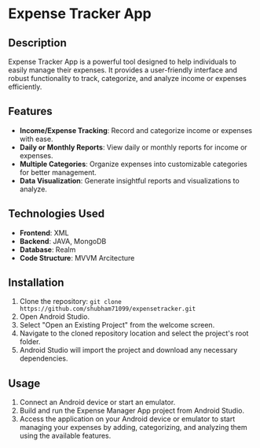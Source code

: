 # Expense Tracker App


## Description

Expense Tracker App is a powerful tool designed to help individuals to easily manage their expenses. It provides a user-friendly interface and robust functionality to track, categorize, and analyze income or expenses efficiently.

## Features

- **Income/Expense Tracking**: Record and categorize income or expenses with ease.
- **Daily or Monthly Reports**: View daily or monthly reports for income or expenses.
- **Multiple Categories**: Organize expenses into customizable categories for better management.
- **Data Visualization**: Generate insightful reports and visualizations to analyze.

## Technologies Used

- **Frontend**: XML
- **Backend**: JAVA, MongoDB
- **Database**: Realm
- **Code Structure**: MVVM Arcitecture

## Installation

1. Clone the repository: `git clone https://github.com/shubham71099/expensetracker.git`
2. Open Android Studio.
3. Select "Open an Existing Project" from the welcome screen.
4. Navigate to the cloned repository location and select the project's root folder.
5. Android Studio will import the project and download any necessary dependencies.

## Usage

1. Connect an Android device or start an emulator.
2. Build and run the Expense Manager App project from Android Studio.
3. Access the application on your Android device or emulator to start managing your expenses by adding, categorizing, and analyzing them using the available features.